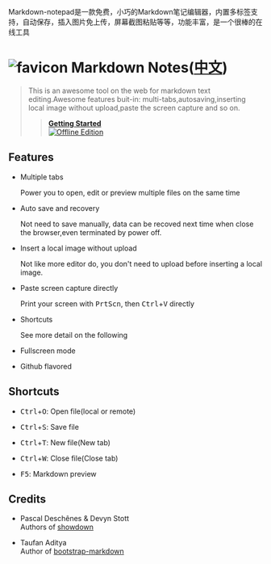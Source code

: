 Markdown-notepad是一款免费，小巧的Markdown笔记编辑器，内置多标签支持，自动保存，插入图片免上传，屏幕截图粘贴等等，功能丰富，是一个很棒的在线工具

# ![favicon](http://zzzhan.github.io/markdown-notepad/dist/img/favicon-96x96.png) Markdown Notes([中文](README_zh-CN.md))

> This is an awesome tool on the web for markdown text editing.Awesome features buit-in: multi-tabs,autosaving,inserting local image without upload,paste the screen capture and so on.
>> [**Getting Started**](http://zzzhan.github.io/markdown-notepad/ 'Online Markdown Editor')<br> [![Offline Edition](https://developer.chrome.com/webstore/images/ChromeWebStore_Badge_v2_206x58.png)](https://chrome.google.com/webstore/detail/markdown-notes/maiemhinajnfghcmdlabcelecgljache 'Offline Edition')

## Features

* Multiple tabs

  Power you to open, edit or preview multiple files on the same time  
  
* Auto save and recovery

  Not need to save manually, data can be recoved next time when close the browser,even terminated by power off.
  
* Insert a local image without upload

  Not like more editor do, you don't need to upload before inserting a local image.

* Paste screen capture directly

  Print your screen with <kbd>PrtScn</kbd>, then <kbd>Ctrl</kbd>+<kbd>V</kbd> directly

* Shortcuts

  See more detail on the following
  
* Fullscreen mode

* Github flavored

## Shortcuts

* <kbd>Ctrl</kbd>+<kbd>O</kbd>: Open file(local or remote)

* <kbd>Ctrl</kbd>+<kbd>S</kbd>: Save file

* <kbd>Ctrl</kbd>+<kbd>T</kbd>: New file(New tab)

* <kbd>Ctrl</kbd>+<kbd>W</kbd>: Close file(Close tab)

* <kbd>F5</kbd>: Markdown preview

## Credits

* Pascal Deschênes & Devyn Stott<br/>
  Authors of [showdown](https://github.com/showdownjs/showdown)

* Taufan Aditya<br/>
  Author of [bootstrap-markdown](https://github.com/toopay/bootstrap-markdown)
